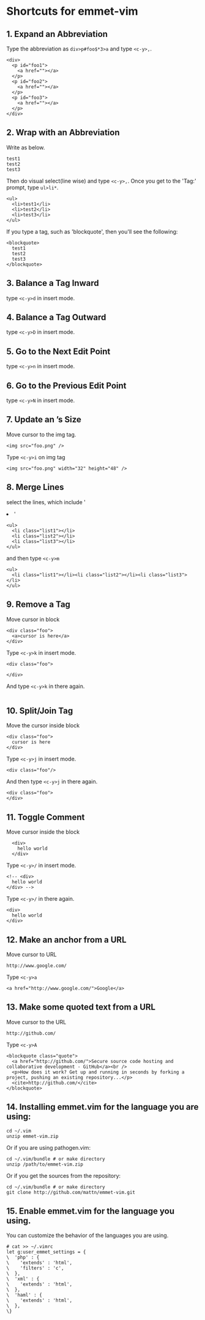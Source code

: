 # Shortcuts for emmet-vim

## 1. Expand an Abbreviation

Type the abbreviation as `div>p#foo$*3>a` and type `<c-y>,`.

~~~
<div>
  <p id="foo1">
    <a href=""></a>
  </p>
  <p id="foo2">
    <a href=""></a>
  </p>
  <p id="foo3">
    <a href=""></a>
  </p>
</div>
~~~

## 2. Wrap with an Abbreviation

Write as below.

~~~
test1
test2
test3
~~~

Then do visual select(line wise) and type `<c-y>,`.
Once you get to the 'Tag:' prompt, type `ul>li*`.

~~~
<ul>
  <li>test1</li>
  <li>test2</li>
  <li>test3</li>
</ul>
~~~

If you type a tag, such as 'blockquote', then you'll see the following:

~~~
<blockquote>
  test1
  test2
  test3
</blockquote>
~~~

## 3. Balance a Tag Inward

type `<c-y>d` in insert mode.

## 4. Balance a Tag Outward

type `<c-y>D` in insert mode.

## 5. Go to the Next Edit Point

type `<c-y>n` in insert mode.

## 6. Go to the Previous Edit Point

type `<c-y>N` in insert mode.

## 7. Update an <img>’s Size

Move cursor to the img tag.

~~~
<img src="foo.png" />
~~~

Type `<c-y>i` on img tag

~~~
<img src="foo.png" width="32" height="48" />
~~~

## 8. Merge Lines

select the lines, which include '<li>'

~~~
<ul>
  <li class="list1"></li>
  <li class="list2"></li>
  <li class="list3"></li>
</ul>
~~~

and then type `<c-y>m`

~~~
<ul>
  <li class="list1"></li><li class="list2"></li><li class="list3"></li>
</ul>
~~~

## 9. Remove a Tag

Move cursor in block

~~~
<div class="foo">
  <a>cursor is here</a>
</div>
~~~

Type `<c-y>k` in insert mode.

~~~
<div class="foo">

</div>
~~~

And type `<c-y>k` in there again.

~~~

~~~

## 10. Split/Join Tag

Move the cursor inside block

~~~
<div class="foo">
  cursor is here
</div>
~~~

Type `<c-y>j` in insert mode.

~~~
<div class="foo"/>
~~~

And then type `<c-y>j` in there again.

~~~
<div class="foo">
</div>
~~~

## 11. Toggle Comment

Move cursor inside the block

~~~
  <div>
  	hello world
  </div>
~~~

Type `<c-y>/` in insert mode.

~~~
<!-- <div>
  hello world
</div> -->
~~~

Type `<c-y>/` in there again.

~~~
<div>
  hello world
</div>
~~~

## 12. Make an anchor from a URL

Move cursor to URL

~~~
http://www.google.com/
~~~

Type `<c-y>a`

~~~
<a href="http://www.google.com/">Google</a>
~~~

## 13. Make some quoted text from a URL

Move cursor to the URL

~~~
http://github.com/
~~~

Type `<c-y>A`

~~~
<blockquote class="quote">
  <a href="http://github.com/">Secure source code hosting and collaborative development - GitHub</a><br />
  <p>How does it work? Get up and running in seconds by forking a project, pushing an existing repository...</p>
  <cite>http://github.com/</cite>
</blockquote>
~~~

## 14. Installing emmet.vim for the language you are using:

~~~
cd ~/.vim
unzip emmet-vim.zip
~~~

Or if you are using pathogen.vim:

~~~
cd ~/.vim/bundle # or make directory
unzip /path/to/emmet-vim.zip
~~~

Or if you get the sources from the repository:

~~~
cd ~/.vim/bundle # or make directory
git clone http://github.com/mattn/emmet-vim.git
~~~

## 15. Enable emmet.vim for the language you using.

You can customize the behavior of the languages you are using.

~~~
# cat >> ~/.vimrc
let g:user_emmet_settings = {
\  'php' : {
\    'extends' : 'html',
\    'filters' : 'c',
\  },
\  'xml' : {
\    'extends' : 'html',
\  },
\  'haml' : {
\    'extends' : 'html',
\  },
\}
~~~

